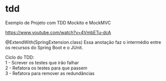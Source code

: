 # tdd
Exemplo de Projeto com TDD Mockito e MockMVC

https://www.youtube.com/watch?v=4VmbETu-dcA  

@ExtendWith(SpringExtension.class) Essa anotação faz o intermédio entre os recursos do Spring Boot e o JUnit.

Ciclo do TDD:   
1 - Screver os testes que irão falhar  
2 - Refatora os testes para que passem  
3 - Refatora para remover as redundâncias  
